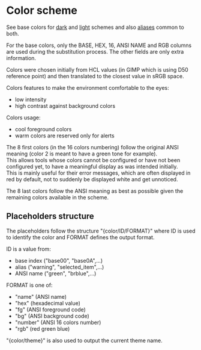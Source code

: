 # Color scheme

See base colors for [dark](../config/colors/base_dark)
and [light](../config/colors/base_light) schemes
and also [aliases](../config/colors/aliases) common to both.

For the base colors, only the BASE, HEX, 16, ANSI NAME and RGB
columns are used during the substitution process. The other
fields are only extra information.

Colors were chosen initially from HCL values
(in GIMP which is using D50 reference point)
and then translated to the closest value in sRGB space.

Colors features to make the environment comfortable to the eyes:
- low intensity
- high contrast against background colors

Colors usage:
- cool foreground colors
- warm colors are reserved only for alerts

The 8 first colors (in the 16 colors numbering) follow the original
ANSI meaning (color 2 is meant to have a green tone for example).  
This allows tools whose colors cannot be configured or have not been
configured yet, to have a meaningful display as was intended initially.  
This is mainly useful for their error messages, which are often displayed in
red by default, not to suddenly be displayed white and get unnoticed.

The 8 last colors follow the ANSI meaning as best as possible
given the remaining colors available in the scheme.

## Placeholders structure

The placeholders follow the structure "{color/ID/FORMAT}" where ID is used to
identify the color and FORMAT defines the output format.

ID is a value from:
- base index ("base00", "base0A",...)
- alias ("warning", "selected_item",...)
- ANSI name ("green", "brblue",...)

FORMAT is one of:
- "name" (ANSI name)
- "hex" (hexadecimal value)
- "fg" (ANSI foreground code)
- "bg" (ANSI background code)
- "number" (ANSI 16 colors number)
- "rgb" (red green blue)

"{color/theme}" is also used to output the current theme name.
